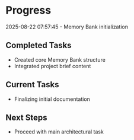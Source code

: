 # Progress

2025-08-22 07:57:45 - Memory Bank initialization

## Completed Tasks
* Created core Memory Bank structure
* Integrated project brief content

## Current Tasks
* Finalizing initial documentation

## Next Steps
* Proceed with main architectural task